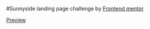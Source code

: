 #Sunnyside landing page challenge by [Frontend mentor](https://www.frontendmentor.io/challenges) <br>

[Preview](https://sunnyysidee.netlify.app/)
